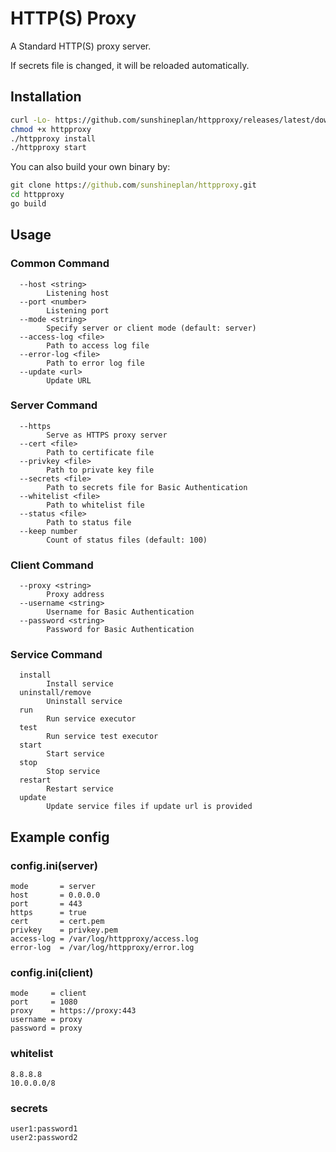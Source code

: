 # HTTP(S) Proxy

A Standard HTTP(S) proxy server.

If secrets file is changed, it will be reloaded automatically.

## Installation

```bash
curl -Lo- https://github.com/sunshineplan/httpproxy/releases/latest/download/release-linux.tar.gz | tar zxC .
chmod +x httpproxy
./httpproxy install
./httpproxy start
```
You can also build your own binary by:
```cmd
git clone https://github.com/sunshineplan/httpproxy.git
cd httpproxy
go build
```

## Usage

### Common Command

```
  --host <string>
    	Listening host
  --port <number>
    	Listening port
  --mode <string>
    	Specify server or client mode (default: server)
  --access-log <file>
    	Path to access log file
  --error-log <file>
    	Path to error log file
  --update <url>
    	Update URL
```

### Server Command

```
  --https
    	Serve as HTTPS proxy server
  --cert <file>
    	Path to certificate file
  --privkey <file>
    	Path to private key file
  --secrets <file>
    	Path to secrets file for Basic Authentication
  --whitelist <file>
    	Path to whitelist file
  --status <file>
    	Path to status file
  --keep number
    	Count of status files (default: 100)
```

### Client Command

```
  --proxy <string>
    	Proxy address
  --username <string>
    	Username for Basic Authentication
  --password <string>
    	Password for Basic Authentication
```

### Service Command

```
  install
    	Install service
  uninstall/remove
    	Uninstall service
  run
    	Run service executor
  test
    	Run service test executor	
  start
    	Start service
  stop
    	Stop service
  restart
    	Restart service
  update
    	Update service files if update url is provided
```

## Example config

### config.ini(server)

```
mode       = server
host       = 0.0.0.0
port       = 443
https      = true
cert       = cert.pem
privkey    = privkey.pem
access-log = /var/log/httpproxy/access.log
error-log  = /var/log/httpproxy/error.log
```

### config.ini(client)

```
mode     = client
port     = 1080
proxy    = https://proxy:443
username = proxy
password = proxy
```

### whitelist

```
8.8.8.8
10.0.0.0/8
```

### secrets

```
user1:password1
user2:password2
```
